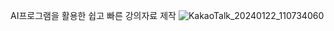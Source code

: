 AI프로그램을 활용한 쉽고 빠른 강의자료 제작
![KakaoTalk_20240122_110734060](https://github.com/kang-sangHee/generativeAI_lecture/assets/157192029/cbed19f1-52e0-41b0-a937-5a3246694cba)
